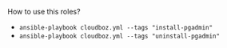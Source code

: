 How to use this roles?
- `ansible-playbook cloudboz.yml --tags "install-pgadmin"`
- `ansible-playbook cloudboz.yml --tags "uninstall-pgadmin"`